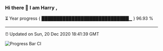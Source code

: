 ### Hi there 👋 I am Harry , 

⏳ Year progress { █████████████████████████████▁ } 96.93 %

---

⏰ Updated on Sun, 20 Dec 2020 18:41:39 GMT

![Progress Bar CI](https://github.com/duykhang68/duykhang68/workflows/Progress%20Bar%20CI/badge.svg)
